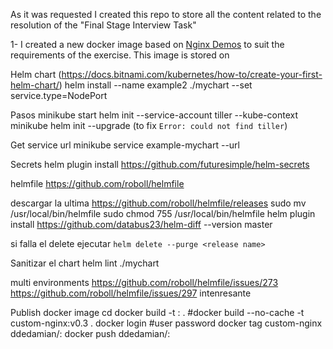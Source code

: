As it was requested I created this repo to store all the content related to the resolution of the "Final Stage Interview Task"

1- I created a new docker image based on [Nginx Demos](https://hub.docker.com/r/nginxdemos/hello) to suit the requirements of the exercise. This image is stored on














Helm chart (https://docs.bitnami.com/kubernetes/how-to/create-your-first-helm-chart/)
  helm install --name example2 ./mychart --set service.type=NodePort



Pasos
  minikube start
  helm init --service-account tiller --kube-context minikube
  helm init --upgrade (to fix `Error: could not find tiller`)


Get service url
  minikube service example-mychart --url

Secrets
  helm plugin install https://github.com/futuresimple/helm-secrets

helmfile
  https://github.com/roboll/helmfile

  descargar la ultima https://github.com/roboll/helmfile/releases
  sudo mv <archivo descargado> /usr/local/bin/helmfile
  sudo chmod 755 /usr/local/bin/helmfile
  helm plugin install https://github.com/databus23/helm-diff --version master

  si falla el delete ejecutar `helm delete --purge <release name>`

Sanitizar el chart
  helm lint ./mychart


multi environments
  https://github.com/roboll/helmfile/issues/273
  https://github.com/roboll/helmfile/issues/297 intenresante

Publish docker image
  cd <into docker image dir>
  docker build -t <Image>:<version> . #docker build --no-cache -t custom-nginx:v0.3 .
  docker login #user password
  docker tag custom-nginx ddedamian/<Image>:<version>
  docker push ddedamian/<Image>:<version>
